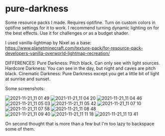 # pure-darkness
Some resource packs I made. Requires optifine. Turn on custom colors in optifine settings for it to work.
I recommend turning dynamic lighting on for the best effects.
Use it for challenges or as a budget shader.

I used vanilla-lightmap by Nixel as a base: https://www.planetminecraft.com/texture-pack/for-resource-pack-developers-vanilla-overworld-lightmap-recreation/

DIFFERENCES:
Pure Darkness: Pitch black. Can only see with light sources.
Hardcore Darkness: You can see in the day, but night and caves are pitch black.
Cinematic Darkness: Pure Darkness except you get a little bit of light at sunrise and sunset.

Some screenshots:

![2021-11-21_11 01 49](https://user-images.githubusercontent.com/94314052/142770532-5b52e269-8e9e-4891-92bc-f4923968a531.png)
![2021-11-21_11 04 20](https://user-images.githubusercontent.com/94314052/142770540-6e874c31-2579-46d4-bf62-e7fccffb4a7b.png)
![2021-11-21_11 04 46](https://user-images.githubusercontent.com/94314052/142770581-dec8cce9-4408-49e2-9109-bd61aa4eab40.png)
![2021-11-21_11 05 03](https://user-images.githubusercontent.com/94314052/142770586-0c3cb06d-63f3-49cd-b33c-75d4f231d164.png)
![2021-11-21_11 05 42](https://user-images.githubusercontent.com/94314052/142770590-61353024-fe04-4789-bdd0-3d54f82817b1.png)
![2021-11-21_11 07 10](https://user-images.githubusercontent.com/94314052/142770595-0c2a8671-5d7b-477e-b7a0-187a972d6b14.png)
![2021-11-21_11 07 58](https://user-images.githubusercontent.com/94314052/142770600-06123185-2f0e-49e3-b22f-0bd6b191a096.png)
![2021-11-21_11 08 48](https://user-images.githubusercontent.com/94314052/142770603-ffbba08f-38dd-4b34-addb-dc227d19a8b8.png)\
![2021-11-21_11 09 40](https://user-images.githubusercontent.com/94314052/142770619-3f565dab-0550-4a40-8b1b-e1e9949af63f.png)
![2021-11-21_11 11 18](https://user-images.githubusercontent.com/94314052/142770626-964a2cb6-41ae-4532-8588-5a4859244f64.png)
![2021-11-21_11 13 41](https://user-images.githubusercontent.com/94314052/142770627-9a96cea6-2cfe-48bc-850b-fa3ee3b1fab1.png)

On second thought that is more than a few but I'm too lazy to backspace some of them.
